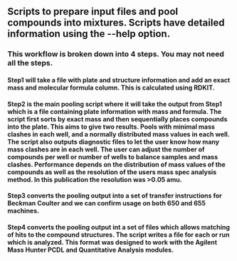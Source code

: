 ## **Scripts to prepare input files and pool compounds into mixtures.  Scripts have detailed information using the --help option.**
### This workflow is broken down into 4 steps. You may not need all the steps.
#### **Step1** will take a file with plate and structure information and add an exact mass and molecular formula column.  This is calculated using RDKIT.

#### **Step2** is the main pooling script where it will take the output from Step1 which is a file containing plate information with mass and formula.  The script first sorts by exact mass and then sequentially places compounds into the plate.  This aims to give two results.  Pools with minimal mass clashes in each well, and a normally distributed mass values in each well.  The script also outputs diagnostic files to let the user know how many mass clashes are in each well.  The user can adjust the number of compounds per well or number of wells to balance samples and mass clashes.  Performance depends on the distribution of mass values of the compounds as well as the resolution of the users mass spec analysis method. In this publication the resolution was >0.05 amu.

#### **Step3** converts the pooling output into a set of transfer instructions for Beckman Coulter and we can confirm usage on both 650 and 655 machines.

#### **Step4** converts the pooling output int a set of files which allows matching of hits to the compound structures.  The script writes a file for each or run which is analyzed. This format was designed to work with the Agilent Mass Hunter PCDL and Quantitative Analysis modules.  

